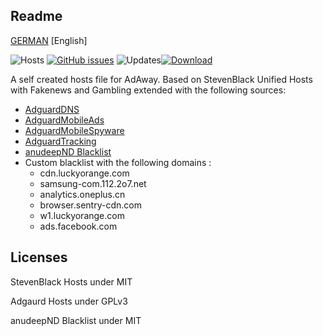 ## Readme
[GERMAN](https://github.com/daywalk3r666/filterlists/blob/master/README.md) [English]

![Hosts](https://img.shields.io/badge/Hosts-170k-red) [![GitHub issues](https://img.shields.io/github/issues/daywalk3r666/filterlists)](https://github.com/daywalk3r666/filterlists/issues) ![Updates](https://img.shields.io/badge/Update-daily-blue)[![Download](https://img.shields.io/badge/Filterlist-Link-yellow)](https://raw.githubusercontent.com/daywalk3r666/filterlists/master/hosts)

A self created hosts file for AdAway. Based on StevenBlack Unified Hosts with Fakenews and Gambling extended with the following sources:

* [AdguardDNS](https://github.com/r-a-y/mobile-hosts)
* [AdguardMobileAds](https://github.com/r-a-y/mobile-hosts)
* [AdguardMobileSpyware](https://github.com/r-a-y/mobile-hosts)
* [AdguardTracking](https://github.com/r-a-y/mobile-hosts)
* [anudeepND Blacklist](https://github.com/anudeepND/blacklist)
* Custom blacklist with the following domains :
  * cdn.luckyorange.com
  * samsung-com.112.2o7.net
  * analytics.oneplus.cn
  * browser.sentry-cdn.com
  * w1.luckyorange.com
  * ads.facebook.com

## Licenses

StevenBlack Hosts under MIT

Adgaurd Hosts under GPLv3 

anudeepND Blacklist under MIT

